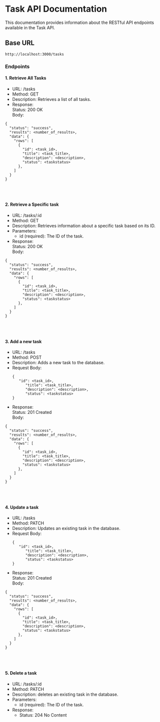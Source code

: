 <h1>Task API Documentation</h1>
<p>This documentation provides information about the RESTful API endpoints available in the Task API.</p>

<h2>Base URL</h2>

```
http://localhost:3000/tasks
```

<h3>Endpoints</h3>

<h4>1. Retrieve All Tasks</h4>
<ul>
  <li>URL: /tasks</li>
  <li>Method: GET</li>
  <li>Description: Retrieves a list of all tasks.</li>
  <li>Response: <br>
Status: 200 OK <br>
Body:
</li>
</ul>

```
{
  "status": "success",
  "results": <number_of_results>,
  "data": {
    "rows": [
      {
        "id": <task_id>,
        "title": <task_title>,
        "description": <description>,
        "status": <taskstatus>
      },
    ]
  }
}
```

<br><br>

<h4>2. Retrieve a Specific task</h4>
<ul>
  <li>URL: /tasks/:id</li>
  <li>Method: GET</li>
  <li>Description:  Retrieves information about a specific task based on its ID.</li>
  <li> Parameters:
    <ul>
    <li>id (required): The ID of the task.</li>
      </ul>
  </li>
  <li>Response: <br>
Status: 200 OK <br>
Body:
</li>
</ul>

```
{
  "status": "success",
  "results": <number_of_results>,
  "data": {
    "rows": [
      {
        "id": <task_id>,
        "title": <task_title>,
        "description": <description>,
        "status": <taskstatus>
      },
    ]
  }
}
```
<br><br>

<h4>3. Add a new task</h4>
<ul>
  <li>URL: /tasks</li>
  <li>Method: POST</li>
  <li>Description:  Adds a new task to the database.</li>
  <li>Request Body:

  ```
  {
     "id": <task_id>,
        "title": <task_title>,
        "description": <description>,
        "status": <taskstatus>
  }
  ```
  
  </li>
  <li>Response: <br>
Status: 201 Created <br>
Body:
</li>
</ul>

```
{
  "status": "success",
  "results": <number_of_results>,
  "data": {
    "rows": [
      {
        "id": <task_id>,
        "title": <task_title>,
        "description": <description>,
        "status": <taskstatus>
      },
    ]
  }
}
```

<br><br>

<h4>4. Update a task</h4>
<ul>
  <li>URL: /tasks</li>
  <li>Method: PATCH</li>
  <li>Description:  Updates an existing task in the database.</li>
  <li>Request Body:

  ```
  {
     "id": <task_id>,
        "title": <task_title>,
        "description": <description>,
        "status": <taskstatus>
  }
  ```
  
  </li>
  <li>Response: <br>
Status: 201 Created <br>
Body:
</li>
</ul>

```
{
  "status": "success",
  "results": <number_of_results>,
  "data": {
    "rows": [
      {
        "id": <task_id>,
        "title": <task_title>,
        "description": <description>,
        "status": <taskstatus>
      },
    ]
  }
}
```

<br><br>

<h4>5. Delete a task</h4>
<ul>
  <li>URL: /tasks/:id</li>
  <li>Method: PATCH</li>
  <li>Description:  deletes an existing task in the database.</li>
  <li> Parameters:
    <ul>
    <li>id (required): The ID of the task.</li>
      </ul>
  </li>
  <li>Response: 
    <ul>
      <li>Status: 204 No Content</li>
    </ul>
  </li>
